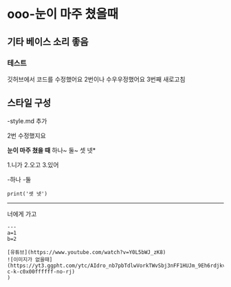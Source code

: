 # ooo-눈이 마주 쳤을때
## 기타 베이스 소리 좋음
### 테스트

깃허브에서 코드를 수정했어요
2번이나 수우우정했어요
3번째 새로고침
## 스타일 구성
-style.md 추가

2번 수정했지요

**눈이 마주 쳤을 때**
하나~ 둘~ 셋 넷*

1.니가
2.오고
3.있어

-하나
-둘

`print('셋 넷')`

---
너에게
가고
~~~있어~~~
---
a=1
b=2

[유튜브](https://www.youtube.com/watch?v=Y0L5bWJ_zK8)
![이미지가 없을때](https://yt3.ggpht.com/ytc/AIdro_nb7pbTdlwVorkTWvSbj3nFF1HUJm_9Eh6rdjkvjuoEuLM=s48-c-k-c0x00ffffff-no-rj)
)
